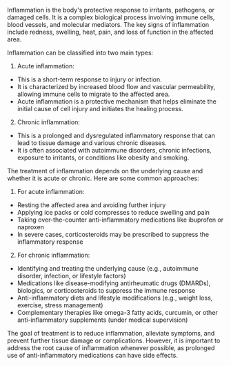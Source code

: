 Inflammation is the body's protective response to irritants, pathogens, or damaged cells. It is a complex biological process involving immune cells, blood vessels, and molecular mediators. The key signs of inflammation include redness, swelling, heat, pain, and loss of function in the affected area.

Inflammation can be classified into two main types:

1. Acute inflammation:
- This is a short-term response to injury or infection.
- It is characterized by increased blood flow and vascular permeability, allowing immune cells to migrate to the affected area.
- Acute inflammation is a protective mechanism that helps eliminate the initial cause of cell injury and initiates the healing process.

2. Chronic inflammation:
- This is a prolonged and dysregulated inflammatory response that can lead to tissue damage and various chronic diseases.
- It is often associated with autoimmune disorders, chronic infections, exposure to irritants, or conditions like obesity and smoking.

The treatment of inflammation depends on the underlying cause and whether it is acute or chronic. Here are some common approaches:

1. For acute inflammation:
- Resting the affected area and avoiding further injury
- Applying ice packs or cold compresses to reduce swelling and pain
- Taking over-the-counter anti-inflammatory medications like ibuprofen or naproxen
- In severe cases, corticosteroids may be prescribed to suppress the inflammatory response

2. For chronic inflammation:
- Identifying and treating the underlying cause (e.g., autoimmune disorder, infection, or lifestyle factors)
- Medications like disease-modifying antirheumatic drugs (DMARDs), biologics, or corticosteroids to suppress the immune response
- Anti-inflammatory diets and lifestyle modifications (e.g., weight loss, exercise, stress management)
- Complementary therapies like omega-3 fatty acids, curcumin, or other anti-inflammatory supplements (under medical supervision)

The goal of treatment is to reduce inflammation, alleviate symptoms, and prevent further tissue damage or complications. However, it is important to address the root cause of inflammation whenever possible, as prolonged use of anti-inflammatory medications can have side effects.
